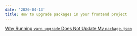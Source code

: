 ```yaml
---
date: '2020-04-13'
title: How to upgrade packages in your frontend project
---
```


[Why Running `yarn upgrade` Does Not Update My `package.json`](https://dev.wgao19.cc/yarn-upgrade-package/)
